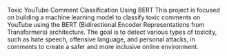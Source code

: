 Toxic YouTube Comment Classification Using BERT
This project is focused on building a machine learning model to classify toxic comments on YouTube using the BERT (Bidirectional Encoder Representations from Transformers) architecture. The goal is to detect various types of toxicity, such as hate speech, offensive language, and personal attacks, in comments to create a safer and more inclusive online environment.
